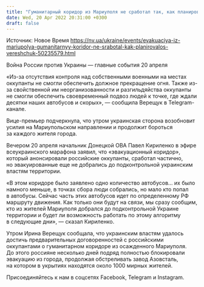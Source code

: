 ```yaml
---
title: "Гуманитарный коридор из Мариуполя не сработал так, как планировалось — Верещук"
date: Wed, 20 Apr 2022 20:31:00 +0300
draft: false
---
```

Источник: Новое Время https://nv.ua/ukraine/events/evakuaciya-iz-mariupolya-gumanitarnyy-koridor-ne-srabotal-kak-planirovalos-vereshchuk-50235579.html


Война России против Украины — главные события 20 апреля

«Из-за отсутствия контроля над собственными военными на местах оккупанты не смогли обеспечить должное прекращение огня. Также из-за свойственной им неорганизованности и разгильдяйства оккупанты не смогли обеспечить своевременный подвоз людей к точке, где ждали десятки наших автобусов и скорых», — сообщила Верещук в Telegram-канале.

Вице-премьер подчеркнула, что утром украинская сторона возобновит усилия на Мариупольском направлении и продолжит бороться за каждого жителя города.

Вечером 20 апреля начальник Донецкой ОВА Павел Кириленко в эфире всеукраинского марафона заявил, что «эвакуационный коридор», который анонсировали российские оккупанты, сработал частично, но эвакуированные еще не добрались до подконтрольной украинским властям территории.

«В этом коридоре было заявлено одно количество автобусов… их было намного меньше, в точках сбора люди собрались, но мало кто попал в автобусы. Сейчас часть этих автобусов идет по определенному РФ маршруту движения. Как только они будут на связи, мы сразу сообщим, кто из жителей Мариуполя добрался до подконтрольной Украине территории и будет ли возможность работать по этому алгоритму в следующие дни», — сказал Кириленко.

Утром Ирина Верещук сообщала, что украинским властям удалось достичь предварительных договоренностей с российскими оккупантами о гуманитарном коридоре из осажденного Мариуполя. До этого россияне несколько дней подряд полностью блокировали эвакуацию из города, продолжая обстреливать завод Азовсталь, на котором в укрытиях находятся около 1000 мирных жителей.

Присоединяйтесь к нам в соцсетях Facebook, Telegram и Instagram.
